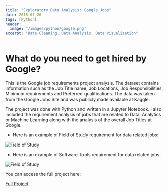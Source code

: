 ```yaml
---
title: "Exploratory Data Analysis: Google Jobs"
date: 2018-07-20
tags: [Python]
header:
  image: "/images/python/google.png"
excerpt: "Data Cleaning, Data Analysis, Data Visualization"
---
```


# What do you need to get hired by Google?
This is the Google job requirements project analysis. The dataset contains information such as the Job Title name, Job Locations, Job Responsibilities, Minimum requirements and Preferred qualifications. The data was taken from the Google Jobs Site and was publicly made available at Kaggle.  

The project was done with Python and written in a Jupyter Notebook. I also included the requirement analysis of jobs that are related to Data, Analytics or Machine Learning along with the analysis of the overall Job Titles at Google.

* Here is an example of Field of Study requirement for data related jobs:
<img src="{{ site.url }}{{ site.baseurl }}/images/python/fieldofstudy.png" alt="Field of Study">

* Here is an example of Software Tools requirement for data related jobs:
<img src="{{ site.url }}{{ site.baseurl }}/images/python/softwaretools.png" alt="Field of Study">

You can access the full project here:

[Full Project](https://github.com/adrianromano/Google-Jobs-Exploratory-Data-Analysis)
